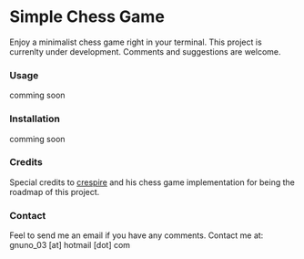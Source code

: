 # Simple Chess Game

Enjoy a minimalist chess game right in your terminal. This project is currenlty under development. Comments and suggestions are welcome.

### Usage

comming soon

### Installation

comming soon

### Credits

Special credits to [crespire](https://github.com/crespire/ruby_chess) and his chess game implementation for being the roadmap of this project.

### Contact

Feel to send me an email if you have any comments. 
Contact me at: gnuno_03 [at] hotmail [dot] com
